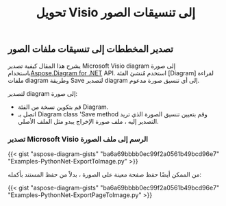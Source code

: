 ﻿---
title:  تحويل Visio إلى تنسيقات الصور
linktitle: تحويل Visio إلى صور
type: docs
weight: 20
url: /ar/python-net/convert-visio-to-image/
description: يوضح لك هذا الموضوع كيفية السماح Aspose.Diagram بتحويل Visio إلى تنسيقات صور مختلفة. تحويل Visio،VSD ، VSS ، VDW ، VST ، VSDX ، VSSX ، VSTX ، VSDM ، VSTM،VSSM إلى صور PNG ، JPEG ، BMP مع بضعة أسطر من التعليمات البرمجية.
---
## **تصدير المخططات إلى تنسيقات ملفات الصور**
 يشرح هذا المقال كيفية تصدير Microsoft Visio diagram إلى صورة باستخدام[Aspose.Diagram for .NET](https://products.aspose.com/diagram/python-net/) API. استخدم مُنشئ الفئة [Diagram] لقراءة ملفات diagram وطريقة Save لتصدير diagram إلى أي تنسيق صورة مدعوم.

لتصدير diagram إلى صورة:

- قم بتكوين نسخة من الفئة Diagram.
- اتصل بـ Diagram class 'Save method وقم بتعيين تنسيق الصورة الذي تريد التصدير إليه ، ملف صورة الإخراج يبدو مثل الملف الأصلي.
### **تصدير Microsoft Visio الرسم إلى ملف الصورة**
{{< gist "aspose-diagram-gists" "ba6a69bbbb0ec99f2a0561b49bcd96e7" "Examples-PythonNet-ExportToImage.py" >}}

من الممكن أيضًا حفظ صفحة معينة على الصورة ، بدلاً من حفظ المستند بأكمله:

{{< gist "aspose-diagram-gists" "ba6a69bbbb0ec99f2a0561b49bcd96e7" "Examples-PythonNet-ExportPageToImage.py" >}}